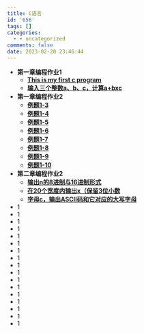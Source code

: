 ```yaml
---
title: C语言
id: '656'
tags: []
categories:
  - - uncategorized
comments: false
date: 2023-02-20 23:46:44
---
```


*   **第一章编程作业1**
    *   [**This is my first c program**](https://niaoluo.top/2023/02/21/this-is-my-first-c-program/)
    *   **[输入三个整数a、b、c，计算a+bxc](https://niaoluo.top/2023/02/21/输入三个整数a、b、c，计算abxc/)**
*   **第一章编程作业2**
    *   **[例题1-3](https://niaoluo.top/2023/02/21/%e7%ac%ac%e4%ba%8c%e7%ab%a0%e7%bc%96%e7%a8%8b%e4%bd%9c%e4%b8%9a2-%e4%be%8b%e9%a2%981-3/)**
    *   **[例题1-4](https://niaoluo.top/2023/02/21/%e7%ac%ac%e4%b8%80%e7%ab%a0%e7%bc%96%e7%a8%8b%e4%bd%9c%e4%b8%9a2-%e4%be%8b%e9%a2%981-4/)**
    *   **[例题1-5](https://niaoluo.top/2023/02/21/%e7%ac%ac%e4%b8%80%e7%ab%a0%e7%bc%96%e7%a8%8b%e4%bd%9c%e4%b8%9a2-%e4%be%8b%e9%a2%981-5/)**
    *   **[例题1-6](https://niaoluo.top/2023/02/21/%e7%ac%ac%e4%b8%80%e7%ab%a0%e7%bc%96%e7%a8%8b%e4%bd%9c%e4%b8%9a2-%e4%be%8b%e9%a2%981-6/)**
    *   **[例题1-7](https://niaoluo.top/2023/02/21/%e7%ac%ac%e4%b8%80%e7%ab%a0%e7%bc%96%e7%a8%8b%e4%bd%9c%e4%b8%9a2-%e4%be%8b%e9%a2%981-7/)**
    *   **[例题1-8](https://niaoluo.top/2023/02/21/%e7%ac%ac%e4%b8%80%e7%ab%a0%e7%bc%96%e7%a8%8b%e4%bd%9c%e4%b8%9a2-%e4%be%8b%e9%a2%981-8/)**
    *   **[例题1-9](https://niaoluo.top/2023/02/21/%e7%ac%ac%e4%b8%80%e7%ab%a0%e7%bc%96%e7%a8%8b%e4%bd%9c%e4%b8%9a2-%e4%be%8b%e9%a2%981-9/)**
    *   **[例题1-10](https://niaoluo.top/2023/02/21/%e7%ac%ac%e4%b8%80%e7%ab%a0%e7%bc%96%e7%a8%8b%e4%bd%9c%e4%b8%9a2-%e4%be%8b%e9%a2%981-10/)**
*   **第二章编程作业2**
    *   **[输出n的8进制与16进制形式](https://niaoluo.top/2023/02/21/%e8%be%93%e5%87%ban%e7%9a%848%e8%bf%9b%e5%88%b6%e4%b8%8e16%e8%bf%9b%e5%88%b6%e5%bd%a2%e5%bc%8f/)**
    *   **[在20个宽度内输出x（保留3位小数](https://niaoluo.top/2023/02/21/%e5%9c%a820%e4%b8%aa%e5%ae%bd%e5%ba%a6%e5%86%85%e8%be%93%e5%87%bax%ef%bc%88%e4%bf%9d%e7%95%993%e4%bd%8d%e5%b0%8f%e6%95%b0/)**
    *   **[字母c，输出ASCII码和它对应的大写字母](https://niaoluo.top/2023/02/21/%e5%ad%97%e6%af%8dc%ef%bc%8c%e8%be%93%e5%87%baascii%e7%a0%81%e5%92%8c%e5%ae%83%e5%af%b9%e5%ba%94%e7%9a%84%e5%a4%a7%e5%86%99%e5%ad%97%e6%af%8d/)**
*   1
*   1
*   1
*   1
*   1
*   1
*   1
*   1
*   1
*   1
*   1
*   1
*   1
*   1
*   1
*   1
*   1